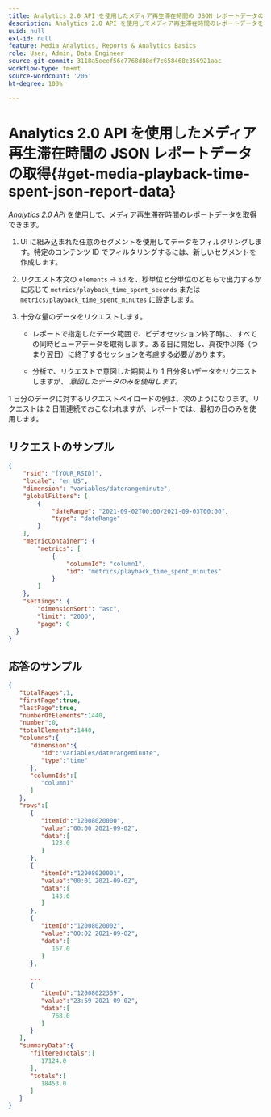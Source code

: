 ```yaml
---
title: Analytics 2.0 API を使用したメディア再生滞在時間の JSON レポートデータの取得
description: Analytics 2.0 API を使用してメディア再生滞在時間のレポートデータを取得する方法を説明します。 リクエストと応答のサンプルを表示します。
uuid: null
exl-id: null
feature: Media Analytics, Reports & Analytics Basics
role: User, Admin, Data Engineer
source-git-commit: 3118a5eeef56c7768d88df7c658468c356921aac
workflow-type: tm+mt
source-wordcount: '205'
ht-degree: 100%

---
```



# Analytics 2.0 API を使用したメディア再生滞在時間の JSON レポートデータの取得{#get-media-playback-time-spent-json-report-data}

[_*Analytics 2.0 API*_](https://www.adobe.io/apis/experiencecloud/analytics/docs.html) を使用して、メディア再生滞在時間のレポートデータを取得できます。

1. UI に組み込まれた任意のセグメントを使用してデータをフィルタリングします。特定のコンテンツ ID でフィルタリングするには、新しいセグメントを作成します。
1. リクエスト本文の `elements` -> `id` を、秒単位と分単位のどちらで出力するかに応じて `metrics/playback_time_spent_seconds` または `metrics/playback_time_spent_minutes` に設定します。
1. 十分な量のデータをリクエストします。

   * レポートで指定したデータ範囲で、ビデオセッション終了時に、すべての同時ビューアデータを取得します&#x200B;_。_&#x200B;ある日に開始し、真夜中以降（つまり翌日）に終了するセッションを考慮する必要があります。

   * 分析で、リクエストで意図した期間より 1 日分多いデータをリクエストしますが、 _*意図したデータのみを使用します。*_

1 日分のデータに対するリクエストペイロードの例は、次のようになります。リクエストは 2 日間連続でおこなわれますが、レポートでは、最初の日のみを使用します。

## リクエストのサンプル

```json
{
    "rsid": "[YOUR_RSID]",
    "locale": "en_US",
    "dimension": "variables/daterangeminute",
    "globalFilters": [
        {
            "dateRange": "2021-09-02T00:00/2021-09-03T00:00",
            "type": "dateRange"
        }
    ],
    "metricContainer": {
        "metrics": [
            {
                "columnId": "column1",
                "id": "metrics/playback_time_spent_minutes"
            }
        ]
    },
    "settings": {
        "dimensionSort": "asc",
        "limit": "2000",
        "page": 0
  }
}
```

## 応答のサンプル

```JSON
{
   "totalPages":1,
   "firstPage":true,
   "lastPage":true,
   "numberOfElements":1440,
   "number":0,
   "totalElements":1440,
   "columns":{
      "dimension":{
         "id":"variables/daterangeminute",
         "type":"time"
      },
      "columnIds":[
         "column1"
      ]
   },
   "rows":[
      {
         "itemId":"12008020000",
         "value":"00:00 2021-09-02",
         "data":[
            123.0
         ]
      },
      {
         "itemId":"12008020001",
         "value":"00:01 2021-09-02",
         "data":[
            143.0
         ]
      },
      {
         "itemId":"12008020002",
         "value":"00:02 2021-09-02",
         "data":[
            167.0
         ]
      },

      ...
      {
         "itemId":"12008022359",
         "value":"23:59 2021-09-02",
         "data":[
            768.0
         ]
      }
   ],
   "summaryData":{
      "filteredTotals":[
         17124.0
      ],
      "totals":[
         18453.0
      ]
   }
}
```


<!--
You can extract the Media Playback Time Spent report data using the Experience Cloud API Explorer as follows.

1. Navigate to: [https://www.adobe.io.](https://www.adobe.io)
1. Select and enter the following information in the API Explorer form:

    * **API -** Select "Report".
    * **Method -** Select "Queue".
    * **Environment -** Select your data center.
    * Request JSON - Specify the following:

        * `reportSuiteID` - For info on reports suites: [Report Suites](https://experienceleague.adobe.com/docs/analytics/admin/manage-report-suites/report-suites-admin.html)

        * `dateTo` - End date of the report.         

          >[!NOTE]
          >
          >The maximum time period supported is two days.

        * `dateFrom` - Start date of the report.
        * `elements : id` - Set to `"videoconcurrentviewers"`

        * `elements : top` - Specify the number of entries to be returned.

      Sample request body:

      ```    
      {
          "reportDescription": {
              "reportSuiteID": "[Your Report Suite ID]",
              "dateTo": "2017-09-07",
              "dateFrom": "2017-09-07"
              "metrics": [
                  {
                      "id": "instances"
                  }
              ],
              "elements": [
                  {
                      "id": "videoconcurrentviewers",
                      "top": 2880
                  }
              ]
              "locale": "en_US"
          }
      }

      ```

      >[!TIP]
      >
      >Some sessions are ended on the next day, and at that point the data will be available for reporting. In that case the best approach is to select 2 days (2880 minutes) of data, and use only the data for the first day (1440 minutes).

1. Click **Get Response**.

   In the Response field, you should get a `reportID`.
1. In the form, change **Method** to "Get".
1. Enter the value of the `reportID` you received in Step 3, and click **Get Response**.

   The Media Playback Time Spent report data, in JSON format, is presented in the Response field.

   For example:

   ![](assets/api_helper_2.png)

   ![](assets/api_helper_1.png)

-->
